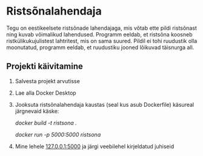 # Ristsõnalahendaja

Tegu on eestikeelsete ristsõnade lahendajaga, mis võtab ette pildi ristsõnast ning kuvab võimalikud lahendused. Programm eeldab, et ristsõna koosneb ristkülikukujulistest lahtritest, mis on sama suured. Pildil ei tohi ruudustik olla moonutatud, programm eeldab, et ruudustiku jooned lõikuvad täisnurga all.

## Projekti käivitamine

1) Salvesta projekt arvutisse

2) Lae alla Docker Desktop

3) Jooksuta ristsõnalahendaja kaustas (seal kus asub Dockerfile) käsureal järgnevaid käske:
 
      *docker build -t ristsona .* 
    
      *docker run -p 5000:5000 ristsona* 

4) Mine lehele [127.0.0.1:5000](http://127.0.0.1:5000) ja järgi veebilehel kirjeldatud juhiseid
